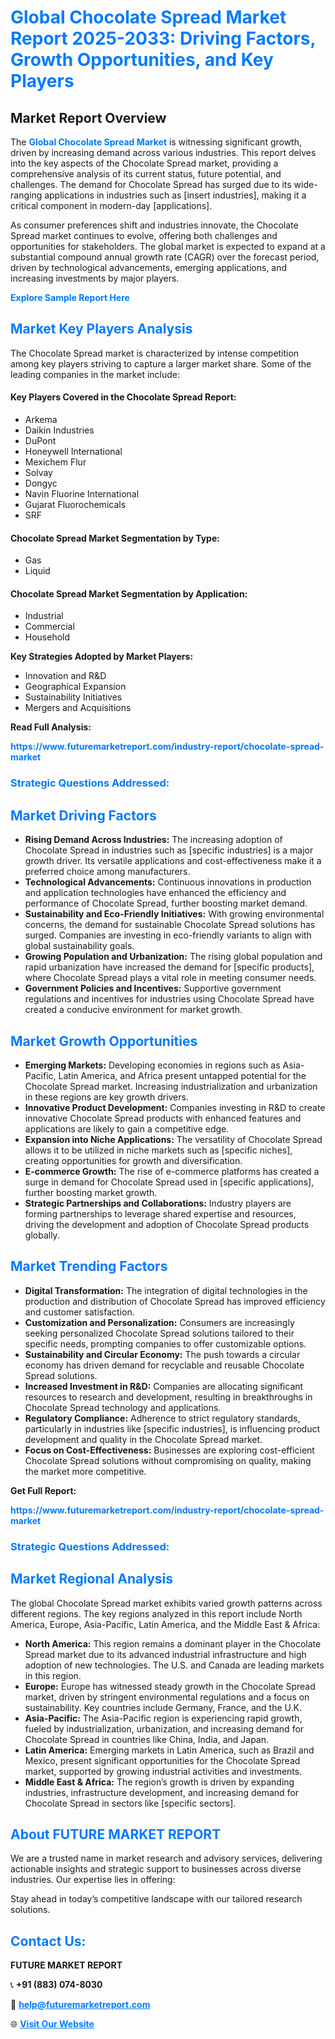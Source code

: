 <h1 style="color: #007BFF;">Global Chocolate Spread Market Report 2025-2033: Driving Factors, Growth Opportunities, and Key Players</h1>

<section id="overview">
<h2>Market Report Overview</h2>
<p>The <a href="https://www.futuremarketreport.com/industry-report/chocolate-spread-market" style="color: #007BFF; text-decoration: none;"><strong>Global Chocolate Spread Market</strong></a> is witnessing significant growth, driven by increasing demand across various industries. This report delves into the key aspects of the Chocolate Spread market, providing a comprehensive analysis of its current status, future potential, and challenges. The demand for Chocolate Spread has surged due to its wide-ranging applications in industries such as [insert industries], making it a critical component in modern-day [applications].</p>
<p>As consumer preferences shift and industries innovate, the Chocolate Spread market continues to evolve, offering both challenges and opportunities for stakeholders. The global market is expected to expand at a substantial compound annual growth rate (CAGR) over the forecast period, driven by technological advancements, emerging applications, and increasing investments by major players.</p>
</section>

<section id="overview">
<p><a href="https://www.futuremarketreport.com/request-sample/reportId=34171" style="color: #007BFF; text-decoration: none;"><strong>Explore Sample Report Here</strong></a></p>
</section>

<section id="key-players">
<h2 style="color: #007BFF;">Market Key Players Analysis</h2>
<p>The Chocolate Spread market is characterized by intense competition among key players striving to capture a larger market share. Some of the leading companies in the market include:</p>
<h4>Key Players Covered in the Chocolate Spread Report:</h4>
<ul><li>Arkema</li><li>Daikin Industries</li><li>DuPont</li><li>Honeywell International</li><li>Mexichem Flur</li><li>Solvay</li><li>Dongyc</li><li>Navin Fluorine International</li><li>Gujarat Fluorochemicals</li><li>SRF</li></ul>
<h4>Chocolate Spread Market Segmentation by Type:</h4>
<ul><li>Gas</li><li>Liquid</li></ul>

<h4>Chocolate Spread Market Segmentation by Application:</h4>
<ul><li>Industrial</li><li>Commercial</li><li>Household</li></ul>
<p><strong>Key Strategies Adopted by Market Players:</strong></p>
<ul>
<li>Innovation and R&D</li>
<li>Geographical Expansion</li>
<li>Sustainability Initiatives</li>
<li>Mergers and Acquisitions</li>
</ul>
</section>

<section>
<p><strong>Read Full Analysis: </strong></p><a href="https://www.futuremarketreport.com/industry-report/chocolate-spread-market" style="color: #007BFF; text-decoration: none;"><strong>https://www.futuremarketreport.com/industry-report/chocolate-spread-market</strong></a>
<h3 style="color: #007BFF;">Strategic Questions Addressed:</h3>
</section>

<section id="driving-factors">
<h2 style="color: #007BFF;">Market Driving Factors</h2>
<ul>
<li><strong>Rising Demand Across Industries:</strong> The increasing adoption of Chocolate Spread in industries such as [specific industries] is a major growth driver. Its versatile applications and cost-effectiveness make it a preferred choice among manufacturers.</li>
<li><strong>Technological Advancements:</strong> Continuous innovations in production and application technologies have enhanced the efficiency and performance of Chocolate Spread, further boosting market demand.</li>
<li><strong>Sustainability and Eco-Friendly Initiatives:</strong> With growing environmental concerns, the demand for sustainable Chocolate Spread solutions has surged. Companies are investing in eco-friendly variants to align with global sustainability goals.</li>
<li><strong>Growing Population and Urbanization:</strong> The rising global population and rapid urbanization have increased the demand for [specific products], where Chocolate Spread plays a vital role in meeting consumer needs.</li>
<li><strong>Government Policies and Incentives:</strong> Supportive government regulations and incentives for industries using Chocolate Spread have created a conducive environment for market growth.</li>
</ul>
</section>

<section id="growth-opportunities">
<h2 style="color: #007BFF;">Market Growth Opportunities</h2>
<ul>
<li><strong>Emerging Markets:</strong> Developing economies in regions such as Asia-Pacific, Latin America, and Africa present untapped potential for the Chocolate Spread market. Increasing industrialization and urbanization in these regions are key growth drivers.</li>
<li><strong>Innovative Product Development:</strong> Companies investing in R&D to create innovative Chocolate Spread products with enhanced features and applications are likely to gain a competitive edge.</li>
<li><strong>Expansion into Niche Applications:</strong> The versatility of Chocolate Spread allows it to be utilized in niche markets such as [specific niches], creating opportunities for growth and diversification.</li>
<li><strong>E-commerce Growth:</strong> The rise of e-commerce platforms has created a surge in demand for Chocolate Spread used in [specific applications], further boosting market growth.</li>
<li><strong>Strategic Partnerships and Collaborations:</strong> Industry players are forming partnerships to leverage shared expertise and resources, driving the development and adoption of Chocolate Spread products globally.</li>
</ul>
</section>

<section id="trending-factors">
<h2 style="color: #007BFF;">Market Trending Factors</h2>
<ul>
<li><strong>Digital Transformation:</strong> The integration of digital technologies in the production and distribution of Chocolate Spread has improved efficiency and customer satisfaction.</li>
<li><strong>Customization and Personalization:</strong> Consumers are increasingly seeking personalized Chocolate Spread solutions tailored to their specific needs, prompting companies to offer customizable options.</li>
<li><strong>Sustainability and Circular Economy:</strong> The push towards a circular economy has driven demand for recyclable and reusable Chocolate Spread solutions.</li>
<li><strong>Increased Investment in R&D:</strong> Companies are allocating significant resources to research and development, resulting in breakthroughs in Chocolate Spread technology and applications.</li>
<li><strong>Regulatory Compliance:</strong> Adherence to strict regulatory standards, particularly in industries like [specific industries], is influencing product development and quality in the Chocolate Spread market.</li>
<li><strong>Focus on Cost-Effectiveness:</strong> Businesses are exploring cost-efficient Chocolate Spread solutions without compromising on quality, making the market more competitive.</li>
</ul>
</section>

<section>
<p><strong>Get Full Report: </strong></p><a href="https://www.futuremarketreport.com/industry-report/chocolate-spread-market" style="color: #007BFF; text-decoration: none;"><strong>https://www.futuremarketreport.com/industry-report/chocolate-spread-market</strong></a>
<h3 style="color: #007BFF;">Strategic Questions Addressed:</h3>
</section>


<section id="regional-analysis">
<h2 style="color: #007BFF;">Market Regional Analysis</h2>
<p>The global Chocolate Spread market exhibits varied growth patterns across different regions. The key regions analyzed in this report include North America, Europe, Asia-Pacific, Latin America, and the Middle East & Africa:</p>
<ul>
<li><strong>North America:</strong> This region remains a dominant player in the Chocolate Spread market due to its advanced industrial infrastructure and high adoption of new technologies. The U.S. and Canada are leading markets in this region.</li>
<li><strong>Europe:</strong> Europe has witnessed steady growth in the Chocolate Spread market, driven by stringent environmental regulations and a focus on sustainability. Key countries include Germany, France, and the U.K.</li>
<li><strong>Asia-Pacific:</strong> The Asia-Pacific region is experiencing rapid growth, fueled by industrialization, urbanization, and increasing demand for Chocolate Spread in countries like China, India, and Japan.</li>
<li><strong>Latin America:</strong> Emerging markets in Latin America, such as Brazil and Mexico, present significant opportunities for the Chocolate Spread market, supported by growing industrial activities and investments.</li>
<li><strong>Middle East & Africa:</strong> The region’s growth is driven by expanding industries, infrastructure development, and increasing demand for Chocolate Spread in sectors like [specific sectors].</li>
</ul>
</section>

<footer>
<h2 style="color: #007BFF;">About FUTURE MARKET REPORT</h2>
<p>We are a trusted name in market research and advisory services, delivering actionable insights and strategic support to businesses across diverse industries. Our expertise lies in offering:</p>

<p>Stay ahead in today’s competitive landscape with our tailored research solutions.</p>

<h2 style="color: #007BFF;">Contact Us:</h2>
<p><strong>FUTURE MARKET REPORT</strong></p>
<p>📞 <strong>+91 (883) 074-8030</strong></p>
<p>📧 <strong><a href="mailto:help@futuremarketreport.com" style="color: #007BFF;">help@futuremarketreport.com</a></strong></p>
<p>🌐 <strong><a href="https://www.futuremarketreport.com/" style="color: #007BFF;">Visit Our Website</a></strong></p>
</footer>